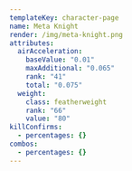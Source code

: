 ```yaml
---
templateKey: character-page
name: Meta Knight
render: /img/meta-knight.png
attributes:
  airAcceleration:
    baseValue: "0.01"
    maxAdditional: "0.065"
    rank: "41"
    total: "0.075"
  weight:
    class: featherweight
    rank: "66"
    value: "80"
killConfirms:
  - percentages: {}
combos:
  - percentages: {}
---
```


